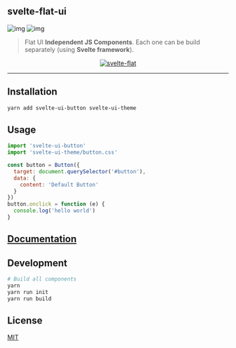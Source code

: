 svelte-flat-ui
--------------
![img](http://img.shields.io/npm/v/svelte-flat.svg)
![img](http://img.shields.io/badge/license-MIT-blue.svg)

> Flat UI **Independent JS Components**.
> Each one can be build separately (using **Svelte framework**).

<p align="center">
  <a href="https://svelteui.js.org/">
    <img alt="svelte-flat" src="https://github.com/jikkai/svelte-flat/raw/master/examples/src/assets/logo.png">
  </a>
</p>

---

## Installation
```bash
yarn add svelte-ui-button svelte-ui-theme
```

## Usage
```javascript
import 'svelte-ui-button'
import 'svelte-ui-theme/button.css'

const button = Button({
  target: document.querySelector('#button'),
  data: {
    content: 'Default Button'
  }
})
button.onclick = function (e) {
  console.log('hello world')
}
```

## [Documentation](https://transpiling.github.io/svelte-flat-ui/)

## Development
```bash
# Build all components
yarn 
yarn run init
yarn run build
```

## License
[MIT](https://transpiling.github.io/svelte-flat-ui/blob/master/LICENSE)